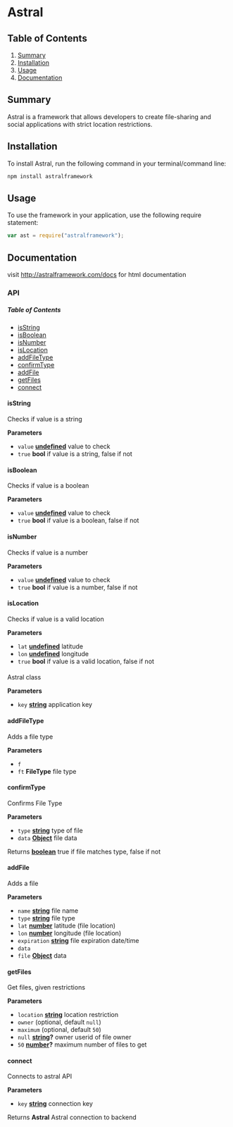 # Astral

## Table of Contents

1.  [Summary](#summary)  
2.  [Installation](#installation)
3.  [Usage](#usage)
4.  [Documentation](#documentation)

## Summary

Astral is a framework that allows developers to create file-sharing and social applications with strict location restrictions. 

## Installation

To install Astral, run the following command in your terminal/command line:

```javascript
npm install astralframework
```

## Usage

To use the framework in your application, use the following require statement:

```javascript
var ast = require("astralframework");
```

## Documentation

visit <http://astralframework.com/docs> for html documentation

### API

<!-- Generated by documentation.js. Update this documentation by updating the source code. -->

##### Table of Contents

-   [isString](#isstring)
-   [isBoolean](#isboolean)
-   [isNumber](#isnumber)
-   [isLocation](#islocation)
-   [addFileType](#addfiletype)
-   [confirmType](#confirmtype)
-   [addFile](#addfile)
-   [getFiles](#getfiles)
-   [connect](#connect)

#### isString

Checks if value is a string

**Parameters**

-   `value` **[undefined](https://developer.mozilla.org/docs/Web/JavaScript/Reference/Global_Objects/undefined)** value to check
-   `true` **bool** if value is a string, false if not

#### isBoolean

Checks if value is a boolean

**Parameters**

-   `value` **[undefined](https://developer.mozilla.org/docs/Web/JavaScript/Reference/Global_Objects/undefined)** value to check
-   `true` **bool** if value is a boolean, false if not

#### isNumber

Checks if value is a number

**Parameters**

-   `value` **[undefined](https://developer.mozilla.org/docs/Web/JavaScript/Reference/Global_Objects/undefined)** value to check
-   `true` **bool** if value is a number, false if not

#### isLocation

Checks if value is a valid location

**Parameters**

-   `lat` **[undefined](https://developer.mozilla.org/docs/Web/JavaScript/Reference/Global_Objects/undefined)** latitude
-   `lon` **[undefined](https://developer.mozilla.org/docs/Web/JavaScript/Reference/Global_Objects/undefined)** longitude
-   `true` **bool** if value is a valid location, false if not

#### 

Astral class

**Parameters**

-   `key` **[string](https://developer.mozilla.org/docs/Web/JavaScript/Reference/Global_Objects/String)** application key

#### addFileType

Adds a file type

**Parameters**

-   `f`  
-   `ft` **FileType** file type

#### confirmType

Confirms File Type

**Parameters**

-   `type` **[string](https://developer.mozilla.org/docs/Web/JavaScript/Reference/Global_Objects/String)** type of file
-   `data` **[Object](https://developer.mozilla.org/docs/Web/JavaScript/Reference/Global_Objects/Object)** file data

Returns **[boolean](https://developer.mozilla.org/docs/Web/JavaScript/Reference/Global_Objects/Boolean)** true if file matches type, false if not

#### addFile

Adds a file

**Parameters**

-   `name` **[string](https://developer.mozilla.org/docs/Web/JavaScript/Reference/Global_Objects/String)** file name
-   `type` **[string](https://developer.mozilla.org/docs/Web/JavaScript/Reference/Global_Objects/String)** file type
-   `lat` **[number](https://developer.mozilla.org/docs/Web/JavaScript/Reference/Global_Objects/Number)** latitude (file location)
-   `lon` **[number](https://developer.mozilla.org/docs/Web/JavaScript/Reference/Global_Objects/Number)** longitude (file location)
-   `expiration` **[string](https://developer.mozilla.org/docs/Web/JavaScript/Reference/Global_Objects/String)** file expiration date/time
-   `data`  
-   `file` **[Object](https://developer.mozilla.org/docs/Web/JavaScript/Reference/Global_Objects/Object)** data

#### getFiles

Get files, given restrictions

**Parameters**

-   `location` **[string](https://developer.mozilla.org/docs/Web/JavaScript/Reference/Global_Objects/String)** location restriction
-   `owner`   (optional, default `null`)
-   `maximum`   (optional, default `50`)
-   `null` **[string](https://developer.mozilla.org/docs/Web/JavaScript/Reference/Global_Objects/String)?** owner userid of file owner
-   `50` **[number](https://developer.mozilla.org/docs/Web/JavaScript/Reference/Global_Objects/Number)?** maximum number of files to get

#### connect

Connects to astral API

**Parameters**

-   `key` **[string](https://developer.mozilla.org/docs/Web/JavaScript/Reference/Global_Objects/String)** connection key

Returns **Astral** Astral connection to backend
